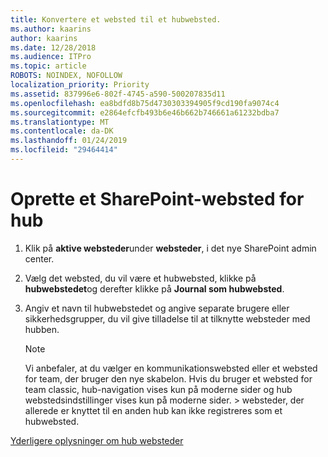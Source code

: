 ```yaml
---
title: Konvertere et websted til et hubwebsted.
ms.author: kaarins
author: kaarins
ms.date: 12/28/2018
ms.audience: ITPro
ms.topic: article
ROBOTS: NOINDEX, NOFOLLOW
localization_priority: Priority
ms.assetid: 837996e6-802f-4745-a590-500207835d11
ms.openlocfilehash: ea8bdfd8b75d4730303394905f9cd190fa9074c4
ms.sourcegitcommit: e2864efcfb493b6e46b662b746661a61232bdba7
ms.translationtype: MT
ms.contentlocale: da-DK
ms.lasthandoff: 01/24/2019
ms.locfileid: "29464414"
---
```

# <a name="create-a-sharepoint-hub-site"></a>Oprette et SharePoint-websted for hub

1. Klik på **aktive websteder**under **websteder**, i det nye SharePoint admin center. 
    
2. Vælg det websted, du vil være et hubwebsted, klikke på **hubwebstedet**og derefter klikke på **Journal som hubwebsted**. 
    
3. Angiv et navn til hubwebstedet og angive separate brugere eller sikkerhedsgrupper, du vil give tilladelse til at tilknytte websteder med hubben.
    
    > [!NOTE]
    >  Vi anbefaler, at du vælger en kommunikationswebsted eller et websted for team, der bruger den nye skabelon. Hvis du bruger et websted for team classic, hub-navigation vises kun på moderne sider og hub webstedsindstillinger vises kun på moderne sider. > websteder, der allerede er knyttet til en anden hub kan ikke registreres som et hubwebsted. 
  
[Yderligere oplysninger om hub websteder](https://go.microsoft.com/fwlink/?linkid=869149)
  

